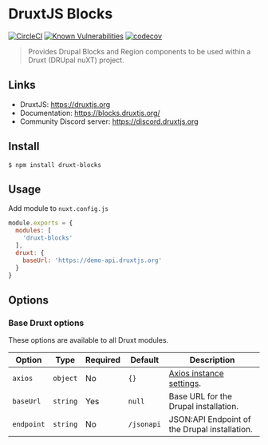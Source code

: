 # DruxtJS Blocks

[![CircleCI](https://circleci.com/gh/druxt/druxt-blocks.svg?style=svg)](https://circleci.com/gh/druxt/druxt-blocks)
[![Known Vulnerabilities](https://snyk.io/test/github/druxt/druxt-blocks/badge.svg?targetFile=package.json)](https://snyk.io/test/github/druxt/druxt-blocks?targetFile=package.json)
[![codecov](https://codecov.io/gh/druxt/druxt-blocks/branch/develop/graph/badge.svg)](https://codecov.io/gh/druxt/druxt-blocks)

> Provides Drupal Blocks and Region components to be used within a Druxt (DRUpal nuXT) project.

## Links

- DruxtJS: https://druxtjs.org
- Documentation: https://blocks.druxtjs.org/
- Community Discord server: https://discord.druxtjs.org

## Install

`$ npm install druxt-blocks`

## Usage

Add module to `nuxt.config.js`

```js
module.exports = {
  modules: [
    'druxt-blocks'
  ],
  druxt: {
    baseUrl: 'https://demo-api.druxtjs.org'
  }
}
```

## Options

### Base Druxt options

These options are available to all Druxt modules.

| Option | Type | Required | Default | Description |
| --- | --- | --- | --- | --- |
| `axios` | `object` | No | `{}` | [Axios instance settings](https://github.com/axios/axios#axioscreateconfig). |
| `baseUrl` | `string` | Yes | `null` | Base URL for the Drupal installation. |
| `endpoint` | `string` | No | `/jsonapi` | JSON:API Endpoint of the Drupal installation. |
